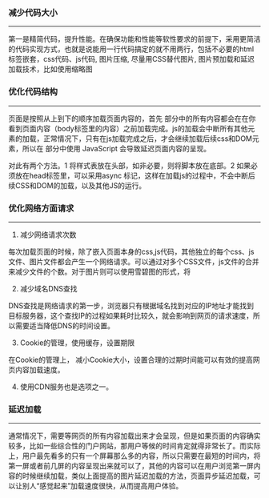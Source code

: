 ### 减少代码大小
---

第一是精简代码，提升性能。在确保功能和性能等软性要求的前提下，采用更简洁的代码实现方式，也就是说能用一行代码搞定的就不用两行，包括不必要的html标签嵌套，css代码、js代码, 图片压缩, 尽量用CSS替代图片, 图片预加载和延迟加载技术，比如使用缩略图

### 优化代码结构
---

页面是按照从上到下的顺序加载页面内容的，首先  部分中的所有内容都会在在你看到页面内容（body标签里的内容）之前加载完成。js的加载会中断所有其他元素的加载，正常情况下，只有在js加载完成之后，才会继续加载后续css和DOM元素，所以在  部分中使用 JavaScript 会导致延迟页面内容的呈现。

对此有两个方法。1 将样式表放在头部，如非必要，则将脚本放在底部。2 如果必须放在head标签里，可以采用async 标记，这样在加载js的过程中，不会中断后续CSS和DOM的加载，以及其他JS的运行。

### 优化网络方面请求
---

1. 减少网络请求次数

每次加载页面的时候，除了嵌入页面本身的css,js代码，其他独立的每个css、js文件、图片文件都会产生一个网络请求。可以通过对多个CSS文件，js文件的合并来减少文件的个数。对于图片则可以使用雪碧图的形式，将

2. 减少域名DNS查找

DNS查找是网络请求的第一步，浏览器只有根据域名找到对应的IP地址才能找到目标服务器，这个查找IP的过程如果耗时比较久，就会影响到网页的请求速度，所以需要适当降低DNS的时间设置。

3. Cookie的管理，使用缓存，设置期限

在Cookie的管理上， 减小Cookie大小，设置合理的过期时间能可以有效的提高网页内容加载速度。

4. 使用CDN服务也是选项之一。

### 延迟加载
---

通常情况下，需要等网页的所有内容加载出来才会呈现，但是如果页面的内容确实较多，比如一些综合性的门户网站，那用户等候的时间肯定就得非常长了。而实际上，用户最先看多的只有一个屏幕那么多的内容，所以只需要在最短的时间内，将第一屏或者前几屏的内容呈现出来就可以了，其他的内容可以在用户浏览第一屏内容的时候继续加载，类似上面提高的图片延迟加载的方法，页面异步延迟加载，可以让别人“感觉起来”加载速度很快，从而提高用户体验。